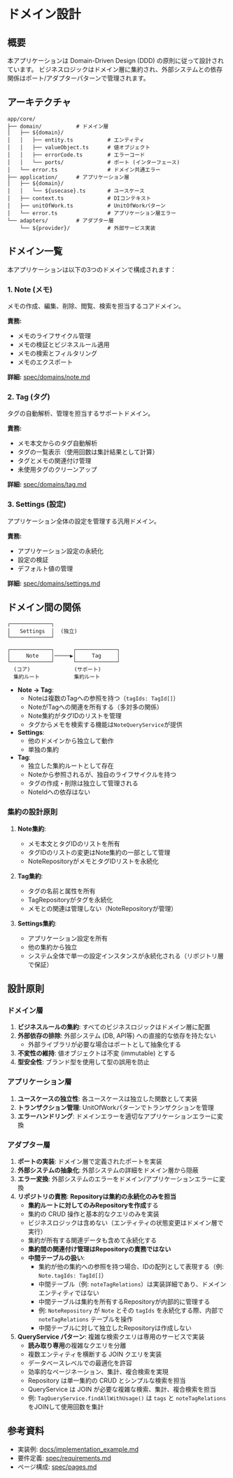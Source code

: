 # ドメイン設計

## 概要

本アプリケーションは Domain-Driven Design (DDD) の原則に従って設計されています。
ビジネスロジックはドメイン層に集約され、外部システムとの依存関係はポート/アダプターパターンで管理されます。

## アーキテクチャ

```
app/core/
├── domain/           # ドメイン層
│   ├── ${domain}/
│   │   ├── entity.ts           # エンティティ
│   │   ├── valueObject.ts      # 値オブジェクト
│   │   ├── errorCode.ts        # エラーコード
│   │   └── ports/              # ポート (インターフェース)
│   └── error.ts                # ドメイン共通エラー
├── application/      # アプリケーション層
│   ├── ${domain}/
│   │   └── ${usecase}.ts       # ユースケース
│   ├── context.ts              # DIコンテキスト
│   ├── unitOfWork.ts           # UnitOfWorkパターン
│   └── error.ts                # アプリケーション層エラー
└── adapters/         # アダプター層
    └── ${provider}/            # 外部サービス実装
```

## ドメイン一覧

本アプリケーションは以下の3つのドメインで構成されます：

### 1. Note (メモ)

メモの作成、編集、削除、閲覧、検索を担当するコアドメイン。

**責務:**
- メモのライフサイクル管理
- メモの検証とビジネスルール適用
- メモの検索とフィルタリング
- メモのエクスポート

**詳細:** [spec/domains/note.md](./note.md)

### 2. Tag (タグ)

タグの自動解析、管理を担当するサポートドメイン。

**責務:**
- メモ本文からのタグ自動解析
- タグの一覧表示（使用回数は集計結果として計算）
- タグとメモの関連付け管理
- 未使用タグのクリーンアップ

**詳細:** [spec/domains/tag.md](./tag.md)

### 3. Settings (設定)

アプリケーション全体の設定を管理する汎用ドメイン。

**責務:**
- アプリケーション設定の永続化
- 設定の検証
- デフォルト値の管理

**詳細:** [spec/domains/settings.md](./settings.md)

## ドメイン間の関係

```
┌─────────────┐
│   Settings  │  (独立)
└─────────────┘

┌─────────────┐      ┌─────────────┐
│     Note    │─────▶│     Tag     │
└─────────────┘      └─────────────┘
  (コア)              (サポート)
  集約ルート           集約ルート
```

- **Note → Tag**:
  - Noteは複数のTagへの参照を持つ（`tagIds: TagId[]`）
  - NoteがTagへの関連を所有する（多対多の関係）
  - Note集約がタグIDのリストを管理
  - タグからメモを検索する機能は`NoteQueryService`が提供
- **Settings**:
  - 他のドメインから独立して動作
  - 単独の集約
- **Tag**:
  - 独立した集約ルートとして存在
  - Noteから参照されるが、独自のライフサイクルを持つ
  - タグの作成・削除は独立して管理される
  - NoteIdへの依存はない

### 集約の設計原則

1. **Note集約**:
   - メモ本文とタグIDのリストを所有
   - タグIDのリストの変更はNote集約の一部として管理
   - NoteRepositoryがメモとタグIDリストを永続化

2. **Tag集約**:
   - タグの名前と属性を所有
   - TagRepositoryがタグを永続化
   - メモとの関連は管理しない（NoteRepositoryが管理）

3. **Settings集約**:
   - アプリケーション設定を所有
   - 他の集約から独立
   - システム全体で単一の設定インスタンスが永続化される（リポジトリ層で保証）

## 設計原則

### ドメイン層

1. **ビジネスルールの集約**: すべてのビジネスロジックはドメイン層に配置
2. **外部依存の排除**: 外部システム (DB, API等) への直接的な依存を持たない
   - 外部ライブラリが必要な場合はポートとして抽象化する
3. **不変性の維持**: 値オブジェクトは不変 (immutable) とする
4. **型安全性**: ブランド型を使用して型の誤用を防止

### アプリケーション層

1. **ユースケースの独立性**: 各ユースケースは独立した関数として実装
2. **トランザクション管理**: UnitOfWorkパターンでトランザクションを管理
3. **エラーハンドリング**: ドメインエラーを適切なアプリケーションエラーに変換

### アダプター層

1. **ポートの実装**: ドメイン層で定義されたポートを実装
2. **外部システムの抽象化**: 外部システムの詳細をドメイン層から隠蔽
3. **エラー変換**: 外部システムのエラーをドメイン/アプリケーションエラーに変換
4. **リポジトリの責務**: **Repositoryは集約の永続化のみを担当**
   - **集約ルートに対してのみRepositoryを作成**する
   - 集約の CRUD 操作と基本的なクエリのみを実装
   - ビジネスロジックは含めない（エンティティの状態変更はドメイン層で実行）
   - 集約が所有する関連データも含めて永続化する
   - **集約間の関連付け管理はRepositoryの責務ではない**
   - **中間テーブルの扱い**:
     - 集約が他の集約への参照を持つ場合、IDの配列として表現する（例: `Note.tagIds: TagId[]`）
     - 中間テーブル（例: `noteTagRelations`）は実装詳細であり、ドメインエンティティではない
     - 中間テーブルは集約を所有するRepositoryが内部的に管理する
     - 例: `NoteRepository` が `Note` とその `tagIds` を永続化する際、内部で `noteTagRelations` テーブルを操作
     - 中間テーブルに対して独立したRepositoryは作成しない
5. **QueryService パターン**: 複雑な検索クエリは専用のサービスで実装
   - **読み取り専用**の複雑なクエリを分離
   - 複数エンティティを横断する JOIN クエリを実装
   - データベースレベルでの最適化を許容
   - 効率的なページネーション、集計、複合検索を実現
   - Repository は単一集約の CRUD とシンプルな検索を担当
   - QueryService は JOIN が必要な複雑な検索、集計、複合検索を担当
   - 例: `TagQueryService.findAllWithUsage()` は `tags` と `noteTagRelations` をJOINして使用回数を集計

## 参考資料

- 実装例: [docs/implementation_example.md](../docs/implementation_example.md)
- 要件定義: [spec/requirements.md](../requirements.md)
- ページ構成: [spec/pages.md](../pages.md)
